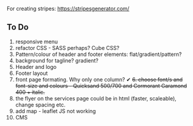 For creating stripes:
https://stripesgenerator.com/


## To Do

1. responsive menu
2. refactor CSS - SASS perhaps? Cube CSS?
3. Pattern/colour of header and footer elements: flat/gradient/pattern?
4. background for tagline? gradient?
5. Header and logo
6. Footer layout
7. front page formating. Why only one column? ✔
~~6. choose font/s and font-size and colours - Quicksand 500/700 and Cormorant Garamond 400 + italic.~~
7. the flyer on the services page could be in html (faster, scaleable), change spacing etc.
8. add map - leaflet JS not working
9. CMS 